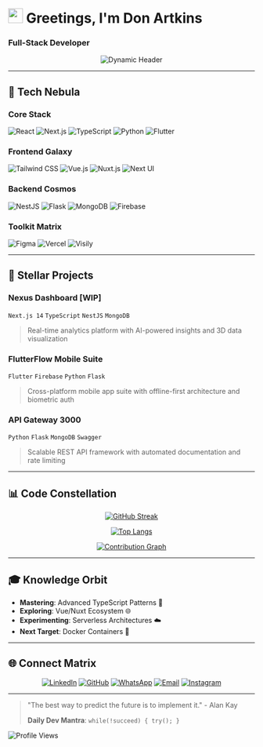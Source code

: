 # <img src="https://media.giphy.com/media/hvRJCLFzcasrR4ia7z/giphy.gif" width="30px"> **Greetings, I'm Don Artkins** 

### **Full-Stack Developer**

<p align="center">
  <img src="https://readme-typing-svg.demolab.com?font=Space+Mono&weight=600&size=26&duration=4000&pause=1000&color=FFD700&center=true&vCenter=true&width=650&lines=Transforming+Coffee+%E2%98%95%EF%B8%8F+Into+Code+%F0%9F%92%BB;Building+Tomorrow's+Digital+Landscapes+%F0%9F%8C%8E;Kabarak+University+Scholar+%F0%9F%8E%93;Open+Source+Enthusiast+%F0%9F%A4%96" alt="Dynamic Header" />
</p>

---

## 🚀 **Tech Nebula**

### **Core Stack**
![React](https://img.shields.io/badge/React-61DAFB?style=for-the-badge&logo=react&logoColor=black)
![Next.js](https://img.shields.io/badge/Next.js-000000?style=for-the-badge&logo=nextdotjs&logoColor=white)
![TypeScript](https://img.shields.io/badge/TypeScript-3178C6?style=for-the-badge&logo=typescript&logoColor=white)
![Python](https://img.shields.io/badge/Python-3776AB?style=for-the-badge&logo=python&logoColor=white)
![Flutter](https://img.shields.io/badge/Flutter-02569B?style=for-the-badge&logo=flutter&logoColor=white)

### **Frontend Galaxy**
![Tailwind CSS](https://img.shields.io/badge/Tailwind-06B6D4?style=for-the-badge&logo=tailwindcss&logoColor=white)
![Vue.js](https://img.shields.io/badge/Vue.js-4FC08D?style=for-the-badge&logo=vuedotjs&logoColor=white)
![Nuxt.js](https://img.shields.io/badge/Nuxt-00DC82?style=for-the-badge&logo=nuxtdotjs&logoColor=white)
![Next UI](https://img.shields.io/badge/Next_UI-000000?style=for-the-badge&logo=vercel&logoColor=white)

### **Backend Cosmos**
![NestJS](https://img.shields.io/badge/NestJS-E0234E?style=for-the-badge&logo=nestjs&logoColor=white)
![Flask](https://img.shields.io/badge/Flask-000000?style=for-the-badge&logo=flask&logoColor=white)
![MongoDB](https://img.shields.io/badge/MongoDB-47A248?style=for-the-badge&logo=mongodb&logoColor=white)
![Firebase](https://img.shields.io/badge/Firebase-FFCA28?style=for-the-badge&logo=firebase&logoColor=black)

### **Toolkit Matrix**
![Figma](https://img.shields.io/badge/Figma-F24E1E?style=for-the-badge&logo=figma&logoColor=white)
![Vercel](https://img.shields.io/badge/Vercel-000000?style=for-the-badge&logo=vercel&logoColor=white)
![Visily](https://img.shields.io/badge/Visily-FF6B6B?style=for-the-badge&logo=visualstudiocode&logoColor=white)

---

## 🌌 **Stellar Projects**

### **Nexus Dashboard** [WIP]
`Next.js 14` `TypeScript` `NestJS` `MongoDB`
> Real-time analytics platform with AI-powered insights and 3D data visualization

### **FlutterFlow Mobile Suite**
`Flutter` `Firebase` `Python` `Flask`
> Cross-platform mobile app suite with offline-first architecture and biometric auth

### **API Gateway 3000**
`Python` `Flask` `MongoDB` `Swagger`
> Scalable REST API framework with automated documentation and rate limiting

---

## 📊 **Code Constellation**

<div align="center">

[![GitHub Streak](https://streak-stats.demolab.com?user=DonArtkins&theme=radical&border_radius=10&date_format=M%20j%5B%2C%20Y%5D)](https://git.io/streak-stats)

[![Top Langs](https://github-readme-stats.vercel.app/api/top-langs/?username=DonArtkins&layout=compact&theme=radical&hide_border=true)](https://github.com/anuraghazra/github-readme-stats)

[![Contribution Graph](https://github-readme-activity-graph.vercel.app/graph?username=DonArtkins&theme=react-dark&area=true&hide_border=true)](https://github.com/ashutosh00710/github-readme-activity-graph)

</div>

---

## 🎓 **Knowledge Orbit**

- **Mastering**: Advanced TypeScript Patterns 🧩
- **Exploring**: Vue/Nuxt Ecosystem 🌐
- **Experimenting**: Serverless Architectures ☁️
- **Next Target**: Docker Containers 🐳

---

## 🌐 **Connect Matrix**

<div align="center">
  
[![LinkedIn](https://img.shields.io/badge/LinkedIn-0A66C2?style=for-the-badge&logo=linkedin&logoColor=white)](https://www.linkedin.com/in/opiyo-don-20536a224/)
[![GitHub](https://img.shields.io/badge/GitHub-181717?style=for-the-badge&logo=github&logoColor=white)](https://github.com/DonArtkins)
[![WhatsApp](https://img.shields.io/badge/WhatsApp-25D366?style=for-the-badge&logo=whatsapp&logoColor=white)](https://wa.me/254714230692)
[![Email](https://img.shields.io/badge/Email-EA4335?style=for-the-badge&logo=gmail&logoColor=white)](mailto:opiyodon9@gmail.com)
[![Instagram](https://img.shields.io/badge/Instagram-E4405F?style=for-the-badge&logo=instagram&logoColor=white)](https://www.instagram.com/don_artkins/)

</div>

---

> "The best way to predict the future is to implement it." - Alan Kay
> 
> **Daily Dev Mantra**: `while(!succeed) { try(); }`

![Profile Views](https://komarev.com/ghpvc/?username=DonArtkins&label=Stellar+Visitors&color=7b2cbf&style=flat-square)
